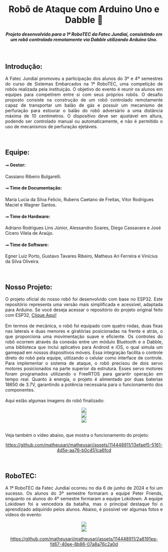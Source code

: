 <div align="center">
  <h1>Robô de Ataque com Arduino Uno e Dabble 🤖</h1>
  <h4><em>Projeto desenvolvido para a 1ª RoboTEC da Fatec Jundiaí, consistindo em um robô controlado remotamente via Dabble utilizando Arduino Uno.</em></h4>
</div>
<br>
<h2>Introdução:</h2>
<p align="justify">A Fatec Jundiaí promoveu a participação dos alunos do 3º e 4º semestres do curso de Sistemas Embarcados na 1ª RoboTEC, uma competição de robôs realizada pela instituição. O objetivo do evento é reunir os alunos em equipes para competirem entre si com seus próprios robôs. O desafio proposto consiste na construção de um robô controlado remotamente capaz de transportar um balão de gás e possuir um mecanismo de perfuração para estourar o balão do robô adversário a uma distância máxima de 10 centímetros. O dispositivo deve ser ajustável em altura, podendo ser controlado manual ou automaticamente, e não é permitido o uso de mecanismos de perfuração ejetáveis.</p>
<br>
<h2>Equipe:</h2>
<p><h4>⭢ Gestor:</h4>
Cassiano Ribeiro Bulgarelli.

<h4>⭢ Time de Documentação:</h4>
Maria Lucia da Silva Felicio, Rubens Caetano de Freitas, Vitor Rodrigues Maciel e Wagner Santos.

<h4>⭢ Time de Hardware:</h4>
Adriano Rodrigues Lins Júnior, Alessandro Soares, Diego Cassavara e José Cícero Vilela de Araújo.

<h4>⭢ Time de Software:</h4>
Egner Luiz Porto, Gustavo Tavares Ribeiro, Matheus Ari Ferreira e Vinícius da Silva Oliveira.</p>
<br>
<h2>Nosso Projeto:</h2>
<p align="justify">O projeto oficial do nosso robô foi desenvolvido com base no ESP32. Este repositório representa uma versão mais simplificada e acessível, adaptada para Arduino. Se você deseja acessar o repositório do projeto original feito com ESP32, <a href="https://github.com/Vince-64/Dabble-Controlled-ESP32-Car/tree/master" target="_blank">Clique Aqui!</a>
<br><br>
Em termos de mecânica, o robô foi equipado com quatro rodas, duas fixas nas laterais e duas menores e giratórias posicionadas na frente e atrás, o que proporciona uma movimentação suave e eficiente. Os controles do robô ocorrem através da conexão entre um módulo Bluetooth e o Dabble, uma biblioteca que inclui aplicativo para Android e iOS, o qual simula um gamepad em nossos dispositivos móveis. Essa integração facilita o controle direto do robô pela equipe, utilizando o celular como interface de controle. Para implementar o sistema de ataque, o robô precisou de dois servo motores posicionados na parte superior da estrutura. Esses servo motores foram programados utilizando o FreeRTOS para garantir operação em tempo real. Quanto à energia, o projeto é alimentado por duas baterias 18650 de 3.7V, garantindo a potência necessária para o funcionamento dos componentes.
<br><br>
Aqui estão algumas imagens do robô finalizado:
</p>

<div align="center">
   <img src="https://github.com/matheusari/matheusari/assets/114448911/c3732159-db75-44fa-b789-dadaa771f809">
</div>

<div align="center">
   <img src="https://github.com/matheusari/matheusari/assets/114448911/72440623-4b25-44a5-b836-d4de56161410">
</div>

<div align="center">
   <img src="https://github.com/matheusari/matheusari/assets/114448911/17aa9c67-e304-49a0-a9a0-c416c4b6b809">
</div>
<br>
<p>Veja também o vídeo abaixo, que mostra o funcionamento do projeto:</p>
<div align="center">
   
https://github.com/matheusari/matheusari/assets/114448911/13efaef5-5161-4d5e-aa76-b0c451ca6fcd
  
</div>
<br>
<h2>RoboTEC:</h2>
<p align="justify">A 1ª RoboTEC da Fatec Jundiaí ocorreu no dia 6 de junho de 2024 e foi um sucesso. Os alunos do 3º semestre formaram a equipe Peter Friends, enquanto os alunos do 4º semestre formaram a equipe Lokidown. A equipe Lokidown foi a vencedora da batalha, mas o principal destaque foi o aprendizado adquirido pelos alunos. Abaixo, é possível ver algumas fotos e vídeos do evento:</p>

<div align="center">
   <img src="https://github.com/matheusari/matheusari/assets/114448911/aae576fe-5d00-4019-8f88-310c3fd444a9">
</div>

<div align="center">
   <img src="https://github.com/matheusari/matheusari/assets/114448911/36d41b13-b224-461d-a4cc-bdd9dbe4cfc6">
</div>

<div align="center">
   
https://github.com/matheusari/matheusari/assets/114448911/2a8191ea-fd67-40ee-8b86-07a8a76c2a0d
  
</div>
